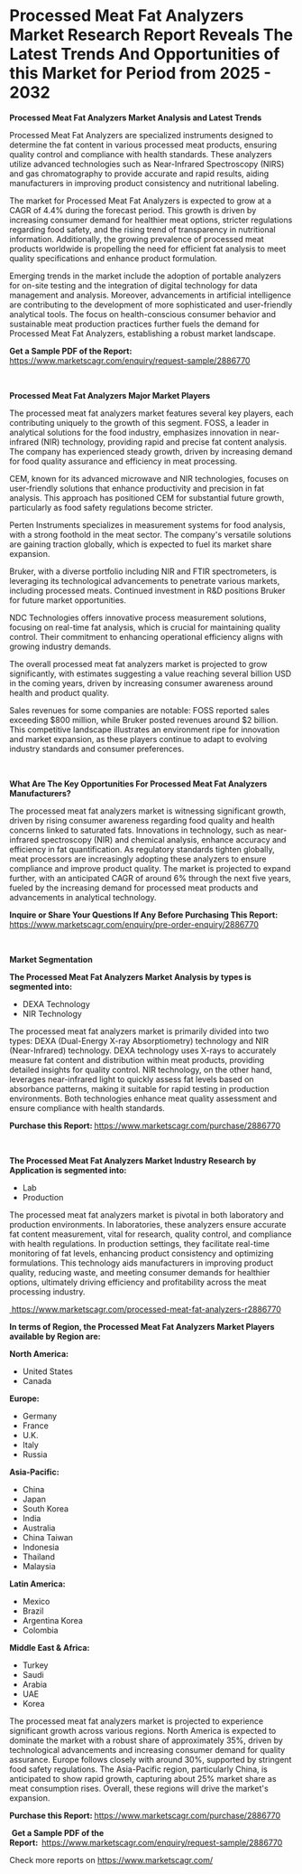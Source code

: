 <p><h1>Processed Meat Fat Analyzers Market Research Report Reveals The Latest Trends And Opportunities of this Market for Period from 2025 - 2032</h1></p><p><strong>Processed Meat Fat Analyzers Market Analysis and Latest Trends</strong></p>
<p><p>Processed Meat Fat Analyzers are specialized instruments designed to determine the fat content in various processed meat products, ensuring quality control and compliance with health standards. These analyzers utilize advanced technologies such as Near-Infrared Spectroscopy (NIRS) and gas chromatography to provide accurate and rapid results, aiding manufacturers in improving product consistency and nutritional labeling.</p><p>The market for Processed Meat Fat Analyzers is expected to grow at a CAGR of 4.4% during the forecast period. This growth is driven by increasing consumer demand for healthier meat options, stricter regulations regarding food safety, and the rising trend of transparency in nutritional information. Additionally, the growing prevalence of processed meat products worldwide is propelling the need for efficient fat analysis to meet quality specifications and enhance product formulation.</p><p>Emerging trends in the market include the adoption of portable analyzers for on-site testing and the integration of digital technology for data management and analysis. Moreover, advancements in artificial intelligence are contributing to the development of more sophisticated and user-friendly analytical tools. The focus on health-conscious consumer behavior and sustainable meat production practices further fuels the demand for Processed Meat Fat Analyzers, establishing a robust market landscape.</p></p>
<p><strong>Get a Sample PDF of the Report:&nbsp;</strong> <a href="https://www.marketscagr.com/enquiry/request-sample/2886770?utm_campaign=3432&utm_medium=2&utm_source=Github&utm_content=ia&utm_term=13032025&utm_id=processed-meat-fat-analyzers">https://www.marketscagr.com/enquiry/request-sample/2886770</a></p>
<p>&nbsp;</p>
<p><strong>Processed Meat Fat Analyzers Major Market Players</strong></p>
<p><p>The processed meat fat analyzers market features several key players, each contributing uniquely to the growth of this segment. FOSS, a leader in analytical solutions for the food industry, emphasizes innovation in near-infrared (NIR) technology, providing rapid and precise fat content analysis. The company has experienced steady growth, driven by increasing demand for food quality assurance and efficiency in meat processing.</p><p>CEM, known for its advanced microwave and NIR technologies, focuses on user-friendly solutions that enhance productivity and precision in fat analysis. This approach has positioned CEM for substantial future growth, particularly as food safety regulations become stricter.</p><p>Perten Instruments specializes in measurement systems for food analysis, with a strong foothold in the meat sector. The company's versatile solutions are gaining traction globally, which is expected to fuel its market share expansion.</p><p>Bruker, with a diverse portfolio including NIR and FTIR spectrometers, is leveraging its technological advancements to penetrate various markets, including processed meats. Continued investment in R&D positions Bruker for future market opportunities.</p><p>NDC Technologies offers innovative process measurement solutions, focusing on real-time fat analysis, which is crucial for maintaining quality control. Their commitment to enhancing operational efficiency aligns with growing industry demands.</p><p>The overall processed meat fat analyzers market is projected to grow significantly, with estimates suggesting a value reaching several billion USD in the coming years, driven by increasing consumer awareness around health and product quality.</p><p>Sales revenues for some companies are notable: FOSS reported sales exceeding $800 million, while Bruker posted revenues around $2 billion. This competitive landscape illustrates an environment ripe for innovation and market expansion, as these players continue to adapt to evolving industry standards and consumer preferences.</p></p>
<p>&nbsp;</p>
<p><strong>What Are The Key Opportunities For Processed Meat Fat Analyzers Manufacturers?</strong></p>
<p><p>The processed meat fat analyzers market is witnessing significant growth, driven by rising consumer awareness regarding food quality and health concerns linked to saturated fats. Innovations in technology, such as near-infrared spectroscopy (NIR) and chemical analysis, enhance accuracy and efficiency in fat quantification. As regulatory standards tighten globally, meat processors are increasingly adopting these analyzers to ensure compliance and improve product quality. The market is projected to expand further, with an anticipated CAGR of around 6% through the next five years, fueled by the increasing demand for processed meat products and advancements in analytical technology.</p></p>
<p><strong>Inquire or Share Your Questions If Any Before Purchasing This Report:</strong> <a href="https://www.marketscagr.com/enquiry/pre-order-enquiry/2886770?utm_campaign=3432&utm_medium=2&utm_source=Github&utm_content=ia&utm_term=13032025&utm_id=processed-meat-fat-analyzers">https://www.marketscagr.com/enquiry/pre-order-enquiry/2886770</a></p>
<p>&nbsp;</p>
<p><strong>Market Segmentation</strong></p>
<p><strong>The Processed Meat Fat Analyzers Market Analysis by types is segmented into:</strong></p>
<p><ul><li>DEXA Technology</li><li>NIR Technology</li></ul></p>
<p><p>The processed meat fat analyzers market is primarily divided into two types: DEXA (Dual-Energy X-ray Absorptiometry) technology and NIR (Near-Infrared) technology. DEXA technology uses X-rays to accurately measure fat content and distribution within meat products, providing detailed insights for quality control. NIR technology, on the other hand, leverages near-infrared light to quickly assess fat levels based on absorbance patterns, making it suitable for rapid testing in production environments. Both technologies enhance meat quality assessment and ensure compliance with health standards.</p></p>
<p><strong>Purchase this Report:&nbsp;</strong><a href="https://www.marketscagr.com/purchase/2886770?utm_campaign=3432&utm_medium=2&utm_source=Github&utm_content=ia&utm_term=13032025&utm_id=processed-meat-fat-analyzers">https://www.marketscagr.com/purchase/2886770</a></p>
<p>&nbsp;</p>
<p><strong>The Processed Meat Fat Analyzers Market Industry Research by Application is segmented into:</strong></p>
<p><ul><li>Lab</li><li>Production</li></ul></p>
<p><p>The processed meat fat analyzers market is pivotal in both laboratory and production environments. In laboratories, these analyzers ensure accurate fat content measurement, vital for research, quality control, and compliance with health regulations. In production settings, they facilitate real-time monitoring of fat levels, enhancing product consistency and optimizing formulations. This technology aids manufacturers in improving product quality, reducing waste, and meeting consumer demands for healthier options, ultimately driving efficiency and profitability across the meat processing industry.</p></p>
<p><a href="https://www.marketscagr.com/processed-meat-fat-analyzers-r2886770?utm_campaign=3432&utm_medium=2&utm_source=Github&utm_content=ia&utm_term=13032025&utm_id=processed-meat-fat-analyzers">&nbsp;https://www.marketscagr.com/processed-meat-fat-analyzers-r2886770</a></p>
<p><strong>In terms of Region, the Processed Meat Fat Analyzers Market Players available by Region are:</strong></p>
<p>
    <p> <strong> North America: </strong>
        <ul>
            <li>United States</li>
            <li>Canada</li>
        </ul>
        </p> 
    <p> <strong> Europe: </strong>
        <ul>
            <li>Germany</li>
            <li>France</li>
            <li>U.K.</li>
            <li>Italy</li>
            <li>Russia</li>
        </ul>
        </p> 
    <p> <strong> Asia-Pacific: </strong>
        <ul>
            <li>China</li>
            <li>Japan</li>
            <li>South Korea</li>
            <li>India</li>
            <li>Australia</li>
            <li>China Taiwan</li>
            <li>Indonesia</li>
            <li>Thailand</li>
            <li>Malaysia</li>
        </ul>
        </p> 
    <p> <strong> Latin America: </strong>
        <ul>
            <li>Mexico</li>
            <li>Brazil</li>
            <li>Argentina Korea</li>
            <li>Colombia</li>
        </ul>
        </p> 
    <p> <strong> Middle East & Africa: </strong>
        <ul>
            <li>Turkey</li>
            <li>Saudi</li>
            <li>Arabia</li>
            <li>UAE</li>
            <li>Korea</li>
        </ul>
    </p>
    </p>
<p><p>The processed meat fat analyzers market is projected to experience significant growth across various regions. North America is expected to dominate the market with a robust share of approximately 35%, driven by technological advancements and increasing consumer demand for quality assurance. Europe follows closely with around 30%, supported by stringent food safety regulations. The Asia-Pacific region, particularly China, is anticipated to show rapid growth, capturing about 25% market share as meat consumption rises. Overall, these regions will drive the market's expansion.</p></p>
<p><strong>Purchase this Report: </strong><a href="https://www.marketscagr.com/purchase/2886770?utm_campaign=3432&utm_medium=2&utm_source=Github&utm_content=ia&utm_term=13032025&utm_id=processed-meat-fat-analyzers">https://www.marketscagr.com/purchase/2886770</a></p>
<p>&nbsp;<strong>Get a Sample PDF of the Report:&nbsp;&nbsp;</strong><a href="https://www.marketscagr.com/enquiry/request-sample/2886770?utm_campaign=3432&utm_medium=2&utm_source=Github&utm_content=ia&utm_term=13032025&utm_id=processed-meat-fat-analyzers">https://www.marketscagr.com/enquiry/request-sample/2886770</a></p>
<p><strong></strong></p>
<p>Check more reports on <a href="https://www.marketscagr.com/?utm_campaign=3432&utm_medium=2&utm_source=Github&utm_content=ia&utm_term=13032025&utm_id=processed-meat-fat-analyzers">https://www.marketscagr.com/</a></p>